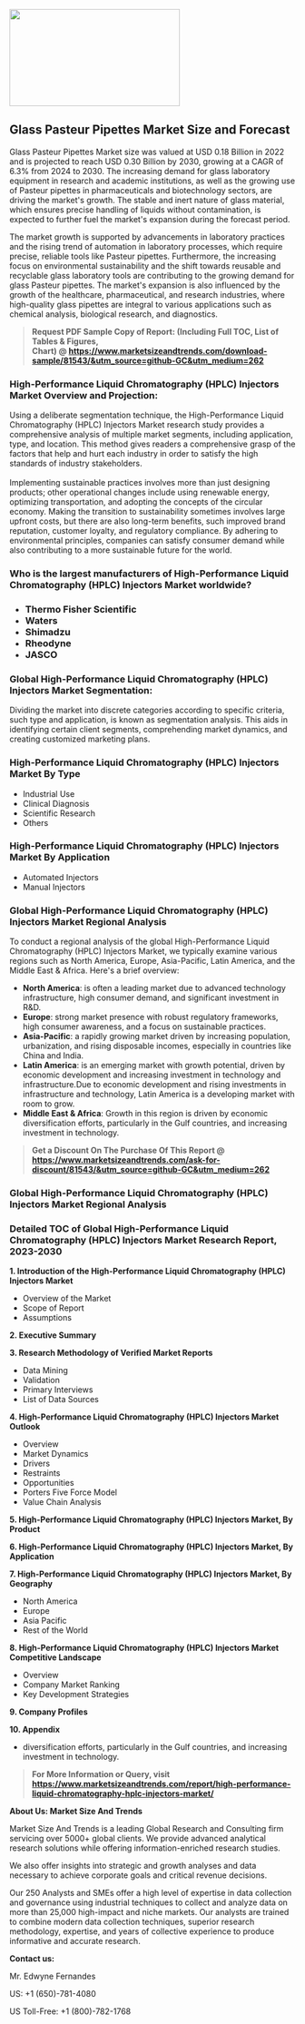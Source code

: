 <p><img class="alignnone size-medium wp-image-20088" src="https://ffe5etoiles.com/wp-content/uploads/2024/12/MST1-300x171.png" alt="" width="300" height="171" /></p><h2>Glass Pasteur Pipettes Market Size and Forecast</h2><p>Glass Pasteur Pipettes Market size was valued at USD 0.18 Billion in 2022 and is projected to reach USD 0.30 Billion by 2030, growing at a CAGR of 6.3% from 2024 to 2030. The increasing demand for glass laboratory equipment in research and academic institutions, as well as the growing use of Pasteur pipettes in pharmaceuticals and biotechnology sectors, are driving the market's growth. The stable and inert nature of glass material, which ensures precise handling of liquids without contamination, is expected to further fuel the market's expansion during the forecast period.</p><p>The market growth is supported by advancements in laboratory practices and the rising trend of automation in laboratory processes, which require precise, reliable tools like Pasteur pipettes. Furthermore, the increasing focus on environmental sustainability and the shift towards reusable and recyclable glass laboratory tools are contributing to the growing demand for glass Pasteur pipettes. The market's expansion is also influenced by the growth of the healthcare, pharmaceutical, and research industries, where high-quality glass pipettes are integral to various applications such as chemical analysis, biological research, and diagnostics.</p></p><blockquote id="" class=""><strong>Request PDF Sample Copy of Report: (Including Full TOC, List of Tables &amp; Figures, Chart)&nbsp;@&nbsp;<strong><a href="https://www.marketsizeandtrends.com/download-sample/81543/&utm_source=github-GC&utm_medium=262" target="_blank">https://www.marketsizeandtrends.com/download-sample/81543/&utm_source=github-GC&utm_medium=262</a></strong></strong></blockquote><h3 id="" class="">High-Performance Liquid Chromatography (HPLC) Injectors Market&nbsp;Overview and Projection:</h3><p id="" class="">Using a deliberate segmentation technique, the High-Performance Liquid Chromatography (HPLC) Injectors Market research study provides a comprehensive analysis of multiple market segments, including application, type, and location. This method gives readers a comprehensive grasp of the factors that help and hurt each industry in order to satisfy the high standards of industry stakeholders. <br /> <br />Implementing sustainable practices involves more than just designing products; other operational changes include using renewable energy, optimizing transportation, and adopting the concepts of the circular economy. Making the transition to sustainability sometimes involves large upfront costs, but there are also long-term benefits, such improved brand reputation, customer loyalty, and regulatory compliance. By adhering to environmental principles, companies can satisfy consumer demand while also contributing to a more sustainable future for the world.</p><h3 id="" class="">Who is the largest manufacturers of&nbsp;High-Performance Liquid Chromatography (HPLC) Injectors Market worldwide?</h3><h3 class=""><p><ul><li>Thermo Fisher Scientific </li><li> Waters </li><li> Shimadzu </li><li> Rheodyne </li><li> JASCO</li></ul></p></h3><h3 id="" class="">Global&nbsp;High-Performance Liquid Chromatography (HPLC) Injectors Market Segmentation:</h3><p id="" class="">Dividing the market into discrete categories according to specific criteria, such type and application, is known as segmentation analysis. This aids in identifying certain client segments, comprehending market dynamics, and creating customized marketing plans.</p><h3 id="" class="">High-Performance Liquid Chromatography (HPLC) Injectors Market&nbsp;By Type</h3><p><p><ul><li>Industrial Use </li><li> Clinical Diagnosis </li><li> Scientific Research </li><li> Others</p></li></ul></p></p><h3 id="" class="">High-Performance Liquid Chromatography (HPLC) Injectors Market&nbsp;By Application</h3><p class=""><p><ul><li>Automated Injectors </li><li> Manual Injectors</li></ul></p></p><h3 id="" class="">Global High-Performance Liquid Chromatography (HPLC) Injectors Market Regional Analysis</h3><p id="" class="">To conduct a regional analysis of the global High-Performance Liquid Chromatography (HPLC) Injectors Market, we typically examine various regions such as North America, Europe, Asia-Pacific, Latin America, and the Middle East &amp; Africa. Here's a brief overview:</p><ul><li><strong>North America</strong>: is often a leading market due to advanced technology infrastructure, high consumer demand, and significant investment in R&amp;D.</li><li><strong>Europe</strong>: strong market presence with robust regulatory frameworks, high consumer awareness, and a focus on sustainable practices.</li><li><strong>Asia-Pacific</strong>: a rapidly growing market driven by increasing population, urbanization, and rising disposable incomes, especially in countries like China and India.</li><li><strong>Latin America</strong>: is an emerging market with growth potential, driven by economic development and increasing investment in technology and infrastructure.Due to economic development and rising investments in infrastructure and technology, Latin America is a developing market with room to grow.</li><li><strong>Middle East &amp; Africa</strong>: Growth in this region is driven by economic diversification efforts, particularly in the Gulf countries, and increasing investment in technology.</li></ul><blockquote id="" class=""><strong>Get a Discount On The Purchase Of This Report @ <strong><a href="https://www.marketsizeandtrends.com/ask-for-discount/81543/&utm_source=github-GC&utm_medium=262" target="_blank">https://www.marketsizeandtrends.com/ask-for-discount/81543/&utm_source=github-GC&utm_medium=262</a></strong></strong></blockquote><h3 id="" class="">Global High-Performance Liquid Chromatography (HPLC) Injectors Market Regional Analysis</h3><h3 id="" class="">Detailed TOC of Global High-Performance Liquid Chromatography (HPLC) Injectors Market Research Report, 2023-2030</h3><p id="" class=""><strong>1. Introduction of the High-Performance Liquid Chromatography (HPLC) Injectors Market</strong></p><ul><li>Overview of the Market</li><li>Scope of Report</li><li>Assumptions</li></ul><p id="" class=""><strong>2. Executive Summary</strong></p><p id="" class=""><strong>3. Research Methodology of Verified Market Reports</strong></p><ul><li>Data Mining</li><li>Validation</li><li>Primary Interviews</li><li>List of Data Sources</li></ul><p id="" class=""><strong>4. High-Performance Liquid Chromatography (HPLC) Injectors Market Outlook</strong></p><ul><li>Overview</li><li>Market Dynamics</li><li>Drivers</li><li>Restraints</li><li>Opportunities</li><li>Porters Five Force Model</li><li>Value Chain Analysis</li></ul><p id="" class=""><strong>5. High-Performance Liquid Chromatography (HPLC) Injectors Market, By Product</strong></p><p id="" class=""><strong>6. High-Performance Liquid Chromatography (HPLC) Injectors Market, By Application</strong></p><p id="" class=""><strong>7. High-Performance Liquid Chromatography (HPLC) Injectors Market, By Geography</strong></p><ul><li>North America</li><li>Europe</li><li>Asia Pacific</li><li>Rest of the World</li></ul><p id="" class=""><strong>8. High-Performance Liquid Chromatography (HPLC) Injectors Market Competitive Landscape</strong></p><ul><li>Overview</li><li>Company Market Ranking</li><li>Key Development Strategies</li></ul><p id="" class=""><strong>9. Company Profiles</strong></p><p id="" class=""><strong>10. Appendix</strong></p><ul><li>diversification efforts, particularly in the Gulf countries, and increasing investment in technology.</li></ul><blockquote id="" class=""><strong>For More Information or Query, visit <strong><strong><a href="https://www.marketsizeandtrends.com/report/high-performance-liquid-chromatography-hplc-injectors-market/" target="_blank">https://www.marketsizeandtrends.com/report/high-performance-liquid-chromatography-hplc-injectors-market/</a></strong></strong></strong></blockquote><p id="" class=""><strong>About Us: Market Size And Trends</strong></p><p id="" class="">Market Size And Trends is a leading Global Research and Consulting firm servicing over 5000+ global clients. We provide advanced analytical research solutions while offering information-enriched research studies.</p><p id="" class="">We also offer insights into strategic and growth analyses and data necessary to achieve corporate goals and critical revenue decisions.</p><p id="" class="">Our 250 Analysts and SMEs offer a high level of expertise in data collection and governance using industrial techniques to collect and analyze data on more than 25,000 high-impact and niche markets. Our analysts are trained to combine modern data collection techniques, superior research methodology, expertise, and years of collective experience to produce informative and accurate research.</p><p id="" class=""><strong>Contact us:</strong></p><p id="" class="">Mr. Edwyne Fernandes</p><p id="" class="">US: +1 (650)-781-4080</p><p id="" class="">US Toll-Free: +1 (800)-782-1768</p>
